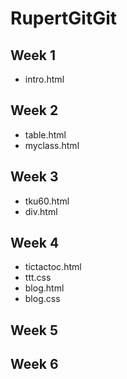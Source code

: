 # RupertGitGit
## Week 1
* intro.html
## Week 2
* table.html
* myclass.html
## Week 3
* tku60.html
* div.html
## Week 4
* tictactoc.html
* ttt.css
* blog.html
* blog.css
## Week 5
## Week 6
<!--stackedit_data:
eyJoaXN0b3J5IjpbLTE1MTI4OTcwMTRdfQ==
-->